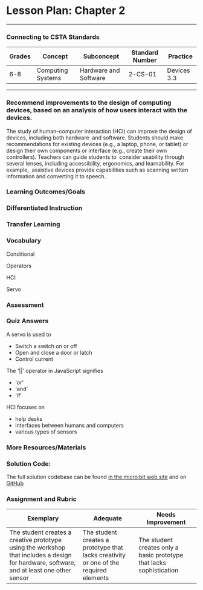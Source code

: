 # Lesson Plan: Chapter 2
---
### Connecting to CSTA Standards

Grades | Concept | Subconcept | Standard Number | Practice
---|---|---|---|---
6-8 | Computing Systems | Hardware and Software | 2-CS-01 | Devices 3.3 |

---

### Recommend improvements to the design of computing devices, based on an analysis of how users interact with the devices.

The study of human–computer interaction (HCI) can improve the design of devices, including both hardware  and software. Students should make recommendations for existing devices (e.g., a laptop, phone, or tablet) or  design their own components or interface (e.g., create their own controllers). Teachers can guide students to  consider usability through several lenses, including accessibility, ergonomics, and learnability. For example,  assistive devices provide capabilities such as scanning written information and converting it to speech.

### Learning Outcomes/Goals
### Differentiated Instruction
### Transfer Learning
### Vocabulary

Conditional 

Operators 

HCI 

Servo 

### Assessment
### Quiz Answers

A servo is used to 
 - Switch a switch on or off
 - <span class="highlight">Open and close a door or latch</span>
 - Control current

The '||' operator in JavaScript signifies
 - <span class="highlight">'or'</span>
 - 'and'
 - 'if'

 HCI focuses on
 - help desks
 - <span class="highlight">interfaces between humans and computers</span>
 - various types of sensors

### More Resources/Materials

### Solution Code: 

The full solution codebase can be found [in the micro:bit web site](https://makecode.microbit.org/_cxdAc3JHyUwp) and on [GitHub](https://github.com/CS4Kids/CS4Kids-Firefly-Refuge)

### Assignment and Rubric

Exemplary | Adequate | Needs Improvement 
---|---|---
The student creates a creative prototype using the workshop that includes a design for hardware, software, and at least one other sensor | The student creates a prototype that lacks creativity or one of the required elements | The student creates only a basic prototype that lacks sophistication
